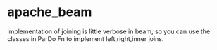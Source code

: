 # apache_beam
implementation of joining is little verbose in beam,
so you can use the classes in ParDo Fn to implement left,right,inner joins.
